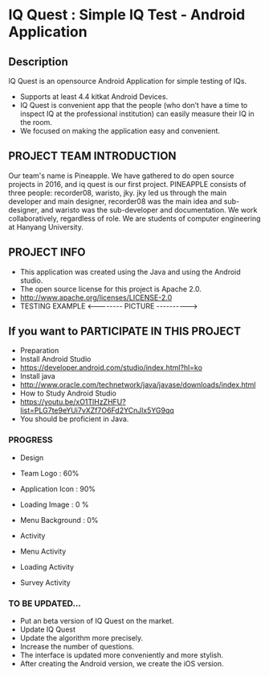 IQ Quest : Simple IQ Test - Android Application 
===============================================================

## Description

IQ Quest is an opensource Android Application for simple testing of IQs.

* Supports at least 4.4 kitkat Android Devices.
* IQ Quest is convenient app that the people (who don’t have a time to inspect IQ at the professional institution)
  can easily measure their IQ in the room.
* We focused on making the application easy and convenient. 
 
## PROJECT TEAM INTRODUCTION

Our team's name is Pineapple.
We have gathered to do open source projects in 2016, and iq quest is our first project.
PINEAPPLE consists of three people: recorder08, waristo, jky.
jky led us through the main developer and main designer,
recorder08 was the main idea and sub-designer,
and waristo was the sub-developer and documentation.
We work collaboratively, regardless of role.
We are students of computer engineering at Hanyang University.

## PROJECT INFO

* This application was created using the Java and using the Android studio.
* The open source license for this project is Apache 2.0.
 * http://www.apache.org/licenses/LICENSE-2.0
* TESTING EXAMPLE
  <-------- PICTURE ---------->
  
## If you want to PARTICIPATE IN THIS PROJECT

* Preparation
 * Install Android Studio 
  * https://developer.android.com/studio/index.html?hl=ko
 * Install java
  * http://www.oracle.com/technetwork/java/javase/downloads/index.html
 * How to Study Android Studio
  * https://youtu.be/xO1TlHzZHFU?list=PLG7te9eYUi7vXZf7O6Fd2YCnJlx5YG9qq
* You should be proficient in Java.

### PROGRESS

 * Design
  * Team Logo : 60%
  * Application Icon : 90%
  * Loading Image : 0 %
  * Menu Background : 0% 
 
 * Activity
  * Menu Activity 
  * Loading Activity
  * Survey Activity 
 
### TO BE UPDATED...
  
 * Put an beta version of IQ Quest on the market.
 * Update IQ Quest
  * Update the algorithm more precisely.
  * Increase the number of questions.
  * The interface is updated more conveniently and more stylish.
 * After creating the Android version, we create the iOS version.
